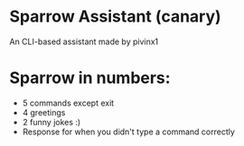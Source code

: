 # Sparrow Assistant (canary)
An CLI-based assistant made by pivinx1
# Sparrow in numbers:
- 5 commands except exit
- 4 greetings
- 2 funny jokes :)
- Response for when you didn't type a command correctly
